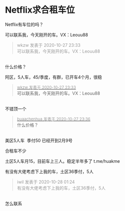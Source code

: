 # Netflix求合租车位


Netflix有车位的吗？

可以联系我，今天刚开的车。VX：Leouu88

<div class="quote"><blockquote><font color="#999999">wkzw 发表于 2020-10-27 23:33</font><br />
<font color="#999999">可以联系我，今天刚开的车。VX：Leouu88</font></blockquote></div><br />
什么价格？

阿区，5人车，45/季度，有群，已开车4个月，很稳<img id="aimg_K50HD" onclick="zoom(this, this.src, 0, 0, 0)" class="zoom" src="https://cdn.jsdelivr.net/gh/hishis/forum-master/public/images/patch.gif" onmouseover="img_onmouseoverfunc(this)" onload="thumbImg(this)" border="0" alt="" />

<div class="quote"><blockquote><font size="2"><a href="https://www.hostloc.com/forum.php?mod=redirect&amp;goto=findpost&amp;pid=9361900&amp;ptid=759201" target="_blank"><font color="#999999">wkzw 发表于 2020-10-27 23:33</font></a></font><br />
可以联系我，今天刚开的车。VX：Leouu88</blockquote></div><br />
不错顶一个

<div class="quote"><blockquote><font size="2"><a href="https://www.hostloc.com/forum.php?mod=redirect&amp;goto=findpost&amp;pid=9361912&amp;ptid=759201" target="_blank"><font color="#999999">buaachenhua 发表于 2020-10-27 23:36</font></a></font><br />
什么价格？</blockquote></div><br />
美区5人车&nbsp;&nbsp;季付50 已经开到2月9号

合租车不少

土区5人车月15，目前车上三人。稳定半年多了 t.me/huakme

有没有大佬考虑下上我的车，土区36季付，5人

<div class="quote"><blockquote><font color="#999999">iwil 发表于 2020-10-28 01:24</font><br />
<font color="#999999">有没有大佬考虑下上我的车，土区36季付，5人</font></blockquote></div><br />
怎么联系
